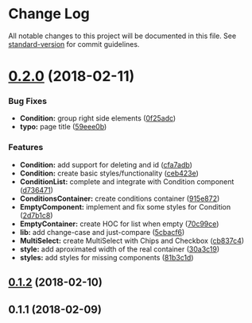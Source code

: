 # Change Log

All notable changes to this project will be documented in this file. See [standard-version](https://github.com/conventional-changelog/standard-version) for commit guidelines.

<a name="0.2.0"></a>
# [0.2.0](https://github.com/taverasmisael/CPACash-campaign-creator/compare/v0.1.2...v0.2.0) (2018-02-11)


### Bug Fixes

* **Condition:** group right side elements ([0f25adc](https://github.com/taverasmisael/CPACash-campaign-creator/commit/0f25adc))
* **typo:** page title ([59eee0b](https://github.com/taverasmisael/CPACash-campaign-creator/commit/59eee0b))


### Features

* **Condition:** add support for deleting and id ([cfa7adb](https://github.com/taverasmisael/CPACash-campaign-creator/commit/cfa7adb))
* **Condition:** create basic styles/functionality ([ceb423e](https://github.com/taverasmisael/CPACash-campaign-creator/commit/ceb423e))
* **ConditionList:** complete and integrate with Condition component ([d736471](https://github.com/taverasmisael/CPACash-campaign-creator/commit/d736471))
* **ConditionsContainer:** create conditions container ([915e872](https://github.com/taverasmisael/CPACash-campaign-creator/commit/915e872))
* **EmptyComponent:** implement and fix some styles for Condition ([2d7b1c8](https://github.com/taverasmisael/CPACash-campaign-creator/commit/2d7b1c8))
* **EmptyContainer:** create HOC for list when empty ([70c99ce](https://github.com/taverasmisael/CPACash-campaign-creator/commit/70c99ce))
* **lib:** add change-case and just-compare ([5cbacf6](https://github.com/taverasmisael/CPACash-campaign-creator/commit/5cbacf6))
* **MultiSelect:** create MultiSelect with Chips and Checkbox ([cb837c4](https://github.com/taverasmisael/CPACash-campaign-creator/commit/cb837c4))
* **style:** add aproximated width of the real container ([30a3c19](https://github.com/taverasmisael/CPACash-campaign-creator/commit/30a3c19))
* **styles:** add styles for missing components ([81b3c1d](https://github.com/taverasmisael/CPACash-campaign-creator/commit/81b3c1d))



<a name="0.1.2"></a>
## [0.1.2](https://github.com/taverasmisael/CPACash-campaign-creator/compare/v0.1.1...v0.1.2) (2018-02-10)



<a name="0.1.1"></a>
## 0.1.1 (2018-02-09)
